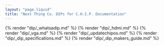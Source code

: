 ```yaml
---
layout: "page.liquid"
title: "Next Thing Co. DIPs for C.H.I.P. Documentation"
---
```


{% render "dip/_whatsadip.md" %}
{% render "dip/_hdmi.md" %}
{% render "dip/_vga.md" %}
{% render "dip/_updatechipos.md" %}
{% render "dip/_dip_specifications.md" %}
{% render "dip/_dip_makers_guide.md" %}
